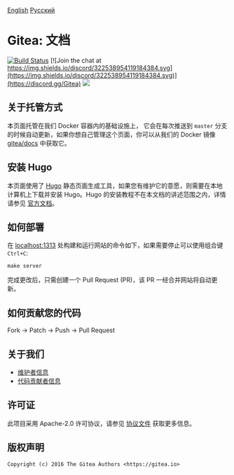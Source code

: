 [English](README.md)
[Русский](README_RU.md)

# Gitea: 文档

[![Build Status](http://drone.gitea.io/api/badges/go-gitea/docs/status.svg)](http://drone.gitea.io/go-gitea/docs)
[![Join the chat at https://img.shields.io/discord/322538954119184384.svg](https://img.shields.io/discord/322538954119184384.svg)](https://discord.gg/Gitea)
[![](https://images.microbadger.com/badges/image/gitea/docs.svg)](http://microbadger.com/images/gitea/docs "Get your own image badge on microbadger.com")

## 关于托管方式

本页面托管在我们 Docker 容器内的基础设施上， 它会在每次推送到 `master` 分支的时候自动更新，如果你想自己管理这个页面，你可以从我们的 Docker 镜像 [gitea/docs](https://hub.docker.com/r/gitea/docs/) 中获取它。

## 安装 Hugo

本页面使用了 [Hugo](https://github.com/spf13/hugo) 静态页面生成工具，如果您有维护它的意愿，则需要在本地计算机上下载并安装 Hugo。Hugo 的安装教程不在本文档的讲述范围之内，详情请参见 [官方文档](https://gohugo.io/overview/installing/)。

## 如何部署

在 [localhost:1313](http://localhost:1313) 处构建和运行网站的命令如下，如果需要停止可以使用组合键 `Ctrl+C`:

```
make server
```

完成更改后，只需创建一个 Pull Request (PR)，该 PR 一经合并网站将自动更新。

## 如何贡献您的代码

Fork -> Patch -> Push -> Pull Request

## 关于我们

* [维护者信息](https://github.com/orgs/go-gitea/people)
* [代码贡献者信息](https://github.com/go-gitea/docs/graphs/contributors)

## 许可证

此项目采用 Apache-2.0 许可协议，请参见 [协议文件](LICENSE) 获取更多信息。

## 版权声明

```
Copyright (c) 2016 The Gitea Authors <https://gitea.io>
```
